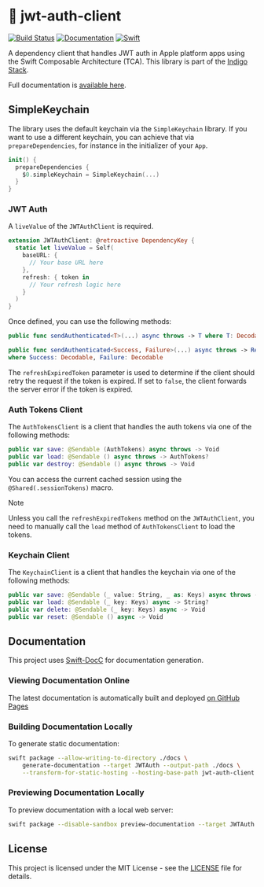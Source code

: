 # 🪻 jwt-auth-client

[![Build Status](https://github.com/indigo-ce/jwt-auth-client/actions/workflows/ci.yml/badge.svg)](https://github.com/indigo-ce/jwt-auth-client/actions)
[![Documentation](https://img.shields.io/badge/documentation-DocC-blue.svg)](https://indigo-ce.github.io/jwt-auth-client/documentation/jwtauth/)
[![Swift](https://img.shields.io/badge/swift-6.0+-orange.svg)](https://swift.org)

A dependency client that handles JWT auth in Apple platform apps using the Swift Composable Architecture (TCA).
This library is part of the [Indigo Stack](https://indigostack.org).

Full documentation is [available here](https://indigo-ce.github.io/jwt-auth-client/documentation/jwtauth/).

## SimpleKeychain

The library uses the default keychain via the `SimpleKeychain` library.
If you want to use a different keychain, you can achieve that via `prepareDependencies`, for instance in the initializer of your `App`.

```swift
init() {
  prepareDependencies {
    $0.simpleKeychain = SimpleKeychain(...)
  }
}
```

### JWT Auth

A `liveValue` of the `JWTAuthClient` is required.

```swift
extension JWTAuthClient: @retroactive DependencyKey {
  static let liveValue = Self(
    baseURL: {
      // Your base URL here
    },
    refresh: { token in
      // Your refresh logic here
    }
  )
}
```

Once defined, you can use the following methods:

```swift
public func sendAuthenticated<T>(...) async throws -> T where T: Decodable

public func sendAuthenticated<Success, Failure>(...) async throws -> Result<Success, Failure>
where Success: Decodable, Failure: Decodable
```

The `refreshExpiredToken` parameter is used to determine if the client should retry the request if the token is expired.
If set to `false`, the client forwards the server error if the token is expired.

### Auth Tokens Client

The `AuthTokensClient` is a client that handles the auth tokens via one of the following methods:

```swift
public var save: @Sendable (AuthTokens) async throws -> Void
public var load: @Sendable () async throws -> AuthTokens?
public var destroy: @Sendable () async throws -> Void
```

You can access the current cached session using the `@Shared(.sessionTokens)` macro.

> [!NOTE]
> Unless you call the `refreshExpiredTokens` method on the `JWTAuthClient`,
> you need to manually call the `load` method of `AuthTokensClient` to load the tokens.

### Keychain Client

The `KeychainClient` is a client that handles the keychain via one of the following methods:

```swift
public var save: @Sendable (_ value: String, _ as: Keys) async throws -> Void
public var load: @Sendable (_ key: Keys) async -> String?
public var delete: @Sendable (_ key: Keys) async -> Void
public var reset: @Sendable () async -> Void
```

## Documentation

This project uses [Swift-DocC](https://github.com/swiftlang/swift-docc-plugin) for documentation generation.

### Viewing Documentation Online

The latest documentation is automatically built and deployed [on GitHub Pages](https://indigo-ce.github.io/jwt-auth-client/)

### Building Documentation Locally

To generate static documentation:

```bash
swift package --allow-writing-to-directory ./docs \
    generate-documentation --target JWTAuth --output-path ./docs \
    --transform-for-static-hosting --hosting-base-path jwt-auth-client
```

### Previewing Documentation Locally

To preview documentation with a local web server:

```bash
swift package --disable-sandbox preview-documentation --target JWTAuth
```

## License

This project is licensed under the MIT License - see the [LICENSE](LICENSE) file for details.
